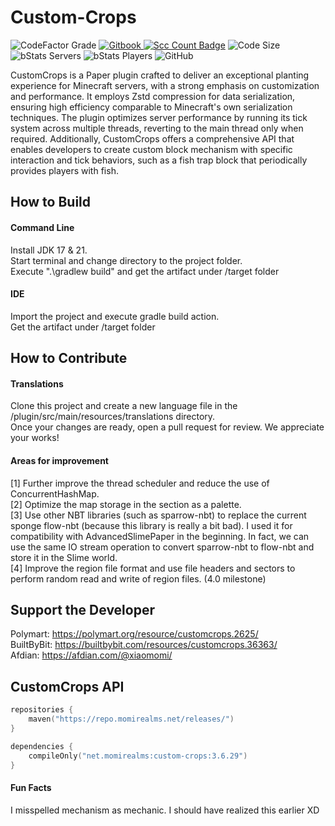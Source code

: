 # Custom-Crops
![CodeFactor Grade](https://img.shields.io/codefactor/grade/github/Xiao-MoMi/Custom-Crops)
<a href="https://mo-mi.gitbook.io/xiaomomi-plugins/plugin-wiki/customcrops" alt="GitBook">
<img src="https://img.shields.io/badge/docs-gitbook-brightgreen" alt="Gitbook"/>
</a>
[![Scc Count Badge](https://sloc.xyz/github/Xiao-MoMi/Custom-Crops/?category=codes)](https://github.com/Xiao-MoMi/Custom-Crops/)
![Code Size](https://img.shields.io/github/languages/code-size/Xiao-MoMi/Custom-Crops)
![bStats Servers](https://img.shields.io/bstats/servers/16593)
![bStats Players](https://img.shields.io/bstats/players/16593)
![GitHub](https://img.shields.io/github/license/Xiao-MoMi/Custom-Crops)

CustomCrops is a Paper plugin crafted to deliver an exceptional planting experience for Minecraft servers, with a strong emphasis on customization and performance. It employs Zstd compression for data serialization, ensuring high efficiency comparable to Minecraft's own serialization techniques. The plugin optimizes server performance by running its tick system across multiple threads, reverting to the main thread only when required. Additionally, CustomCrops offers a comprehensive API that enables developers to create custom block mechanism with specific interaction and tick behaviors, such as a fish trap block that periodically provides players with fish.

## How to Build

#### Command Line
Install JDK 17 & 21. \
Start terminal and change directory to the project folder.\
Execute ".\gradlew build" and get the artifact under /target folder

#### IDE
Import the project and execute gradle build action. \
Get the artifact under /target folder

## How to Contribute

#### Translations
Clone this project and create a new language file in the /plugin/src/main/resources/translations directory. \
Once your changes are ready, open a pull request for review. We appreciate your works!

#### Areas for improvement
[1] Further improve the thread scheduler and reduce the use of ConcurrentHashMap. \
[2] Optimize the map storage in the section as a palette. \
[3] Use other NBT libraries (such as sparrow-nbt) to replace the current sponge flow-nbt (because this library is really a bit bad).
I used it for compatibility with AdvancedSlimePaper in the beginning. In fact, we can use the same IO stream operation to convert sparrow-nbt to flow-nbt and store it in the Slime world. \
[4] Improve the region file format and use file headers and sectors to perform random read and write of region files. (4.0 milestone)

## Support the Developer

Polymart: https://polymart.org/resource/customcrops.2625/ \
BuiltByBit: https://builtbybit.com/resources/customcrops.36363/ \
Afdian: https://afdian.com/@xiaomomi/

## CustomCrops API

```kotlin
repositories {
    maven("https://repo.momirealms.net/releases/")
}
```
```kotlin
dependencies {
    compileOnly("net.momirealms:custom-crops:3.6.29")
}
```
#### Fun Facts
I misspelled mechanism as mechanic. I should have realized this earlier XD
